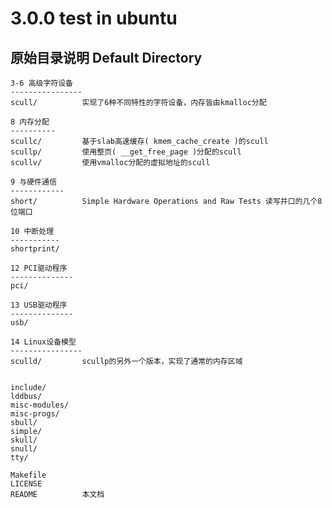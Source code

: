 3.0.0 test in ubuntu
====================

原始目录说明 Default Directory
------------------------------
    
    3-6 高级字符设备
    ----------------
    scull/          实现了6种不同特性的字符设备，内存皆由kmalloc分配
    
    8 内存分配
    ----------
    scullc/         基于slab高速缓存( kmem_cache_create )的scull
    scullp/         使用整页( __get_free_page )分配的scull
    scullv/         使用vmalloc分配的虚拟地址的scull
    
    9 与硬件通信
    ------------
    short/          Simple Hardware Operations and Raw Tests 读写并口的几个8位端口
    
    10 中断处理
    -----------
    shortprint/     
    
    12 PCI驱动程序
    --------------
    pci/
    
    13 USB驱动程序
    --------------
    usb/
    
    14 Linux设备模型
    ----------------
    sculld/         scullp的另外一个版本，实现了通常的内存区域
    
    
    include/        
    lddbus/
    misc-modules/
    misc-progs/
    sbull/
    simple/
    skull/
    snull/
    tty/

    Makefile
    LICENSE
    README          本文档
